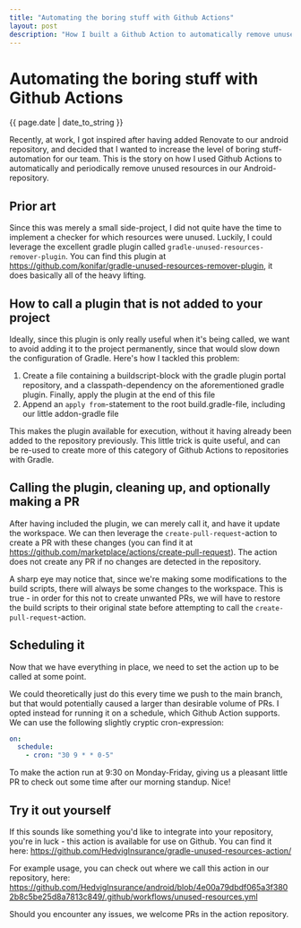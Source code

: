 ```yaml
---
title: "Automating the boring stuff with Github Actions"
layout: post
description: "How I built a Github Action to automatically remove unused resources in Android-repositories"
---
```


# Automating the boring stuff with Github Actions

{{ page.date | date_to_string }}

Recently, at work, I got inspired after having added Renovate to our android repository,
and decided that I wanted to increase the level of boring stuff-automation for our team.
This is the story on how I used Github Actions to automatically and periodically remove
unused resources in our Android-repository.

## Prior art

Since this was merely a small side-project, I did not quite have the time to implement
a checker for which resources were unused. Luckily, I could leverage the excellent
gradle plugin called `gradle-unused-resources-remover-plugin`. You can find this plugin
at https://github.com/konifar/gradle-unused-resources-remover-plugin, it does basically
all of the heavy lifting.

## How to call a plugin that is not added to your project

Ideally, since this plugin is only really useful when it's being called, we want to
avoid adding it to the project permanently, since that would slow down the configuration
of Gradle. Here's how I tackled this problem:

1. Create a file containing a buildscript-block with the gradle plugin portal repository,
   and a classpath-dependency on the aforementioned gradle plugin. Finally, apply the
   plugin at the end of this file
2. Append an `apply from`-statement to the root build.gradle-file, including our little
   addon-gradle file

This makes the plugin available for execution, without it having already been added to
the repository previously. This little trick is quite useful, and can be re-used to
create more of this category of Github Actions to repositories with Gradle.

## Calling the plugin, cleaning up, and optionally making a PR

After having included the plugin, we can merely call it, and have it update the
workspace. We can then leverage the `create-pull-request`-action to create a PR with
these changes (you can find it at https://github.com/marketplace/actions/create-pull-request).
The action does not create any PR if no changes are detected in the repository.

A sharp eye may notice that, since we're making some modifications to the build scripts,
there will always be some changes to the workspace. This is true - in order for this
not to create unwanted PRs, we will have to restore the build scripts to their original
state before attempting to call the `create-pull-request`-action.

## Scheduling it

Now that we have everything in place, we need to set the action up to be called at some point.

We could theoretically just do this every time we push to the main branch, but that would
potentially caused a larger than desirable volume of PRs. I opted instead for running it on
a schedule, which Github Action supports. We can use the following slightly cryptic
cron-expression:

```yaml
on:
  schedule:
    - cron: "30 9 * * 0-5"
```

To make the action run at 9:30 on Monday-Friday, giving us a pleasant little PR to check
out some time after our morning standup. Nice!

## Try it out yourself

If this sounds like something you'd like to integrate into your repository, you're in luck -
this action is available for use on Github. You can find it here: 
https://github.com/HedvigInsurance/gradle-unused-resources-action/

For example usage, you can check out where we call this action in our repository, here:
https://github.com/HedvigInsurance/android/blob/4e00a79dbdf065a3f3802b8c5be25d8a7813c849/.github/workflows/unused-resources.yml

Should you encounter any issues, we welcome PRs in the action repository.
